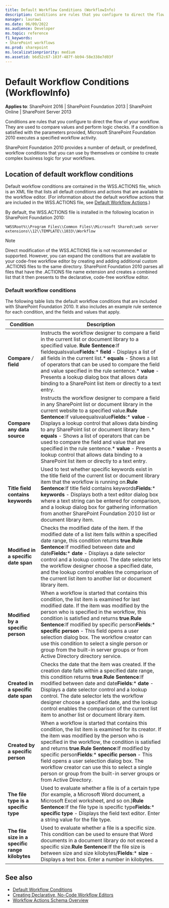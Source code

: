 ```yaml
---
title: Default Workflow Conditions (WorkflowInfo)
description: Conditions are rules that you configure to direct the flow of your workflow.
manager: laurawi
ms.date: 06/09/2022
ms.audience: Developer
ms.topic: reference
f1_keywords:
- SharePoint workflows
ms.prod: sharepoint
ms.localizationpriority: medium
ms.assetid: b6d52c67-103f-487f-bb94-58e338e7d03f
---
```


# Default Workflow Conditions (WorkflowInfo)

**Applies to**: SharePoint 2016 | SharePoint Foundation 2013 | SharePoint Online | SharePoint Server 2013

Conditions are rules that you configure to direct the flow of your workflow. They are used to compare values and perform logic checks. If a condition is satisfied with the parameters provided, Microsoft SharePoint Foundation 2010 executes a specified workflow activity.

SharePoint Foundation 2010 provides a number of default, or predefined, workflow conditions that you can use by themselves or combine to create complex business logic for your workflows.

## Location of default workflow conditions

Default workflow conditions are contained in the WSS.ACTIONS file, which is an XML file that lists all default conditions and actions that are available to the workflow editor. (For information about the default workflow actions that are included in the WSS.ACTIONS file, see [Default Workflow Actions](default-workflow-actions-workflowinfo.md).) 

By default, the WSS.ACTIONS file is installed in the following location in SharePoint Foundation 2010:

```%WSSRoot%\\Program Files\\Common Files\\Microsoft Shared\\web server extensions\\12\\TEMPLATE\\1033\\Workflow```

> [!NOTE] 
> Direct modification of the WSS.ACTIONS file is not recommended or supported. However, you can expand the conditions that are available to your code-free workflow editor by creating and adding additional custom .ACTIONS files to the same directory. SharePoint Foundation 2010 parses all files that have the .ACTIONS file name extension and creates a combined list that it then presents to the declarative, code-free workflow editor.

### Default workflow conditions

The following table lists the default workflow conditions that are included with SharePoint Foundation 2010. It also includes an example rule sentence for each condition, and the fields and values that apply.

  
| Condition | Description |
| --- | --- |
| **Compare** */<list or document library name/>* **field** | Instructs the workflow designer to compare a field in the current list or document library to a specified value. **Rule Sentence**:If fieldequalsvalue**Fields**:* **field** - Displays a list of all fields in the current list.* **equals** - Shows a list of operators that can be used to compare the field and value specified in the rule sentence.* **value** - Presents a lookup dialog box that allows data binding to a SharePoint list item or directly to a text entry. |
| **Compare any data source** | Instructs the workflow designer to compare a field in any SharePoint list or document library in the current website to a specified value.**Rule Sentence**:If valueequalsvalue**Fields**:* **value** - Displays a lookup control that allows data binding to any SharePoint list or document library item.* **equals** - Shows a list of operators that can be used to compare the field and value that are specified in the rule sentence.* **value** - Presents a lookup control that allows data binding to a SharePoint list item or directly to a text entry. |
| **Title field contains keywords** | Used to test whether specific keywords exist in the title field of the current list or document library item that the workflow is running on.**Rule Sentence**:If title field contains keywords**Fields**:* **keywords** - Displays both a text editor dialog box where a text string can be entered for comparison, and a lookup dialog box for gathering information from another SharePoint Foundation 2010 list or document library item. |
| **Modified in a specific date span** | Checks the modified date of the item. If the modified date of a list item falls within a specified date range, this condition returns **true**.**Rule Sentence**:If modified between date and date**Fields:*** **date** - Displays a date selector control and a lookup control. The date selector lets the workflow designer choose a specified date, and the lookup control enables the comparison of the current list item to another list or document library item. |
| **Modified by a specific person** | When a workflow is started that contains this condition, the list item is examined for last modified date. If the item was modified by the person who is specified in the workflow, this condition is satisfied and returns **true**.**Rule Sentence**:If modified by specific person**Fields**:* **specific person** - This field opens a user selection dialog box. The workflow creator can use this condition to select a single person or group from the built-in server groups or from Active Directory directory service. |
| **Created in a specific date span** | Checks the date that the item was created. If the creation date falls within a specified date range, this condition returns **true**.**Rule Sentence**:If modified between date and date**Fields**:* **date** - Displays a date selector control and a lookup control. The date selector lets the workflow designer choose a specified date, and the lookup control enables the comparison of the current list item to another list or document library item. |
| **Created by a specific person** | When a workflow is started that contains this condition, the list item is examined for its creator. If the item was modified by the person who is specified in the workflow, the condition is satisfied and returns **true**.**Rule Sentence**:If modified by specific person**Fields**:* **specific person** - This field opens a user selection dialog box. The workflow creator can use this to select a single person or group from the built-in server groups or from Active Directory. |
| **The file type is a specific type** | Used to evaluate whether a file is of a certain type (for example, a Microsoft Word document, a Microsoft Excel worksheet, and so on.)**Rule Sentence**:If the file type is specific type**Fields**:* **specific type** - Displays the field text editor. Enter a string value for the file type. |
| **The file size in a specific range kilobytes** | Used to evaluate whether a file is a specific size. This condition can be used to ensure that Word documents in a document library do not exceed a specific size.**Rule Sentence**:If the file size is between size and size kilobytes/**Fields**:* **size** - Displays a text box. Enter a number in kilobytes. |

## See also

- [Default Workflow Conditions](default-workflow-conditions-workflowinfo.md)
- [Creating Declarative, No-Code Workflow Editors](https://msdn.microsoft.com/library/office/bb417436.aspx)
- [Workflow Actions Schema Overview](https://msdn.microsoft.com/library/office/bb897626.aspx)









